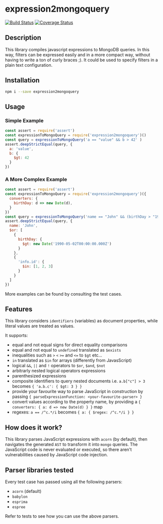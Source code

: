 # expression2mongoquery
[![Build Status](https://travis-ci.org/PaoloSarti/expression2mongoquery.svg?branch=master)](https://travis-ci.org/PaoloSarti/expression2mongoquery)
[![Coverage Status](https://coveralls.io/repos/github/PaoloSarti/expression2mongoquery/badge.svg?branch=master)](https://coveralls.io/github/PaoloSarti/expression2mongoquery?branch=master)

## Description
This library compiles javascript expressions to MongoDB queries. In this way, filters can be expressed easily and in a more compact way, without having to write a ton of curly braces ;).
It could be used to specify filters in a plain text configuration.

## Installation
```bash
npm i --save expression2mongoquery
```

## Usage
### Simple Example
```js
const assert = require('assert')
const expressionToMongoQuery = require('expression2mongoquery')()
const query = expressionToMongoQuery('a == "value" && b > 42' )
assert.deepStrictEqual(query, {
  a: 'value',
  b: {
    $gt: 42
  }
})
```

### A More Complex Example
```js
const assert = require('assert')
const expressionToMongoQuery = require('expression2mongoquery')({
  converters: {
    birthDay: d => new Date(d),
  }
})
const query = expressionToMongoQuery('name == "John" && (birthDay > "1990-05-02" || info.id in [1,2,3])')
assert.deepStrictEqual(query, {
  name: 'John',
  $or: [
    {
      birthDay: {
        $gt: new Date('1990-05-02T00:00:00.000Z')
      }
    },
    {
      'info.id': {
        $in: [1, 2, 3]
      }
    }
  ]
})
```

More examples can be found by consulting the test cases.

## Features
This library considers `identifiers` (variables) as document properties, while literal values are treated as values.


It supports:
 - equal and not equal signs for direct equality comparisons
 - equal and not equal to `undefined` translated as `$exists`
 - inequalities such as `>` `<` `>=` and `<=` to `$gt` etc...
 - `in` translated as `$in` for arrays (differently from JavasScript)
 - logical `&&`, `||` and `!` operators to `$or`, `$and`, `$not`
 - arbitrarly nested logical operators expressions
 - parenthesized expressions
 - composite identifiers to query nested documents i.e. `a.b["c"] > 3` becomes `{ 'a.b.c': { $gt: 3 } }`
 - provide your favourite way to parse JavaScript in construction by passing `{ parseExpressionFunction: <your-favourite-parser> }`
 - convert values according to the property name, by providing a `{ converters: { a: d => new Date(d) } }` map
 - regexes: `a == /^c.*/i` becomes `{ a: { $regex: /^c.*/i } }`

## How does it work?
This library parses JavaScript expressions with `acorn` (by default), then navigates the generated `AST` to transform it into `mongo` queries.
The JavaScript code is never evaluated or executed, so there aren't vulnerabilities caused by JavaScript code injection.

## Parser libraries tested
Every test case has passed using all the following parsers:
 - `acorn` (default)
 - `babylon`
 - `esprima`
 - `espree`

Refer to tests to see how you can use the above parsers.
